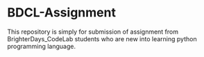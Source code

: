 # BDCL-Assignment

This repository is simply for submission of assignment from BrighterDays_CodeLab students who are new into learning python programming language.
